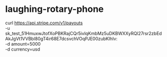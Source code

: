 # laughing-rotary-phone
curl https://api.stripe.com/v1/payouts \
  -u sk_test_51HmuxwJtofXoPBKRajCQr5ivlqKmbMz5uDKBWXXyRQl27rsr2zbEdAkJgVt1VVBbI80gT4ir68E7dcsvchVOqPJE00zubKlhIv: \
  -d amount=5000 \
  -d currency=usd
  
